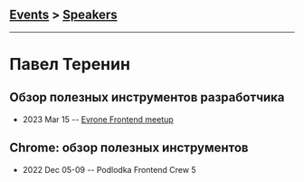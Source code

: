 ## [Events](../README.md) > [Speakers](../speakers.md)
---

# Павел Теренин

## Обзор полезных инструментов разработчика
- 2023 Mar 15 -- [Evrone Frontend meetup](https://youtu.be/4-4V51u0F7M)    
## Chrome: обзор полезных инструментов
- 2022 Dec 05-09 -- Podlodka Frontend Crew 5    
